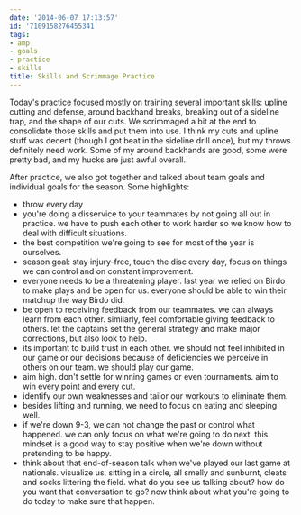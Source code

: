 ```yaml
---
date: '2014-06-07 17:13:57'
id: '7109158276455341'
tags:
- amp
- goals
- practice
- skills
title: Skills and Scrimmage Practice
---
```


Today's practice focused mostly on training several important skills: upline cutting and defense, around backhand breaks, breaking out of a sideline trap, and the shape of our cuts. We scrimmaged a bit at the end to consolidate those skills and put them into use. I think my cuts and upline stuff was decent (though I got beat in the sideline drill once), but my throws definitely need work. Some of my around backhands are good, some were pretty bad, and my hucks are just awful overall. 

After practice, we also got together and talked about team goals and individual goals for the season. Some highlights:

- throw every day
- you're doing a disservice to your teammates by not going all out in practice. we have to push each other to work harder so we know how to deal with difficult situations. 
- the best competition we're going to see for most of the year is ourselves. 
- season goal: stay injury-free, touch the disc every day, focus on things we can control and on constant improvement.
- everyone needs to be a threatening player. last year we relied on Birdo to make plays and be open for us. everyone should be able to win their matchup the way Birdo did.
- be open to receiving feedback from our teammates. we can always learn from each other. similarly, feel comfortable giving feedback to others. let the captains set the general strategy and make major corrections, but also look to help.
- its important to build trust in each other. we should not feel inhibited in our game or our decisions because of deficiencies we perceive in others on our team. we should play our game.
- aim high. don't settle for winning games or even tournaments. aim to win every point and every cut.
- identify our own weaknesses and tailor our workouts to eliminate them.
- besides lifting and running, we need to focus on eating and sleeping well.
- if we're down 9-3, we can not change the past or control what happened. we can only focus on what we're going to do next. this mindset is a good way to stay positive when we're down without pretending to be happy.
- think about that end-of-season talk when we've played our last game at nationals. visualize us, sitting in a circle, all smelly and sunburnt, cleats and socks littering the field. what do you see us talking about? how do you want that conversation to go? now think about what you're going to do today to make sure that happen.
